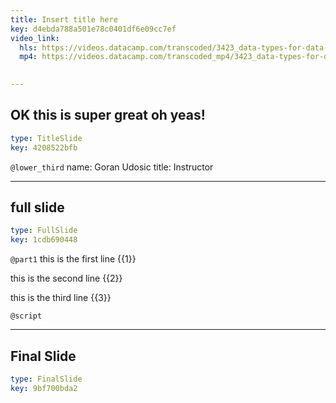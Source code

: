 ```yaml
---
title: Insert title here
key: d4ebda788a501e78c0401df6e09cc7ef
video_link:
  hls: https://videos.datacamp.com/transcoded/3423_data-types-for-data-science/wb1/hls-ch5_3.master.m3u8
  mp4: https://videos.datacamp.com/transcoded_mp4/3423_data-types-for-data-science/wb1/ch5_3.mp4
  

---
```

## OK this is super great oh yeas!

```yaml
type: TitleSlide
key: 4208522bfb
```





`@lower_third`
name: Goran Udosic
title: Instructor




---
## full slide

```yaml
type: FullSlide
key: 1cdb690448
```

`@part1`
this is the first line {{1}}

this is the second line {{2}}

this is the third line {{3}}





`@script`




---
## Final Slide

```yaml
type: FinalSlide
key: 9bf700bda2
```








